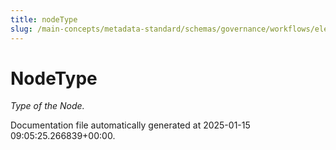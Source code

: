 ```yaml
---
title: nodeType
slug: /main-concepts/metadata-standard/schemas/governance/workflows/elements/nodetype
---
```


# NodeType

*Type of the Node.*



Documentation file automatically generated at 2025-01-15 09:05:25.266839+00:00.
